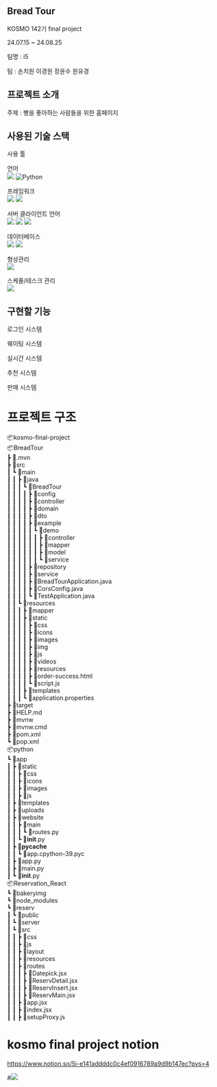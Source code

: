 ## Bread Tour

KOSMO 142기 final project

24.07.15 ~ 24.08.25

팀명   : i5

팀     : 손치원 이경원 장윤수 원유경

## 프로젝트 소개

주제    : 빵을 좋아하는 사람들을 위한 홈페이지

## 사용된 기술 스택
사용 툴

언어<br>
<img src="https://img.shields.io/badge/java-007396?style=for-the-badge&logo=OpenJDK&logoColor=white">
![Python](https://img.shields.io/badge/python-3670A0?style=for-the-badge&logo=python&logoColor=ffdd54)

프레임워크<br>
<img src="https://img.shields.io/badge/Spring-6DB33F?style=for-the-badge&logo=Spring&logoColor=white">
<img src="https://img.shields.io/badge/Flask-000000?style=for-the-badge&logo=Flask&logoColor=white">

서버 클라이언트 언어<br>
<img src="https://img.shields.io/badge/Javascript-F7DF1E?style=for-the-badge&logo=javascript&logoColor=FFF"/> 
<img src="https://img.shields.io/badge/HTML5-E34F26?style=for-the-badge&logo=html5&logoColor=FFF"/>
<img src="https://img.shields.io/badge/CSS3-1572B6?style=for-the-badge&logo=css3&logoColor=FFF"/> 

데이터베이스<br>
<img src="https://img.shields.io/badge/MySQL-4479A1?style=for-the-badge&logo=MySQL&logoColor=white">
<img src="https://img.shields.io/badge/mongodb-47A248?style=for-the-badge&logo=mongodb&logoColor=white">

형상관리<br>
<img src="https://img.shields.io/badge/github-181717?style=for-the-badge&logo=github&logoColor=white">

스케줄/테스크 관리<br>
<img src="https://img.shields.io/badge/notion-000000?style=for-the-badge&logo=notion&logoColor=white">

## 구현할 기능

로그인 시스템

웨이팅 시스템

실시간 시스템

추천 시스템

판매 시스템

# 프로젝트 구조

📦kosmo-final-project<br>
📦BreadTour<br>
 ┣ 📂.mvn<br>
 ┣ 📂src<br>
 ┃ ┗ 📂main<br>
 ┃ ┃ ┣ 📂java<br>
 ┃ ┃ ┃ ┗ 📂BreadTour<br>
 ┃ ┃ ┃ ┃ ┣ 📂config<br>
 ┃ ┃ ┃ ┃ ┣ 📂controller<br>
 ┃ ┃ ┃ ┃ ┣ 📂domain<br>
 ┃ ┃ ┃ ┃ ┣ 📂dto<br>
 ┃ ┃ ┃ ┃ ┣ 📂example<br>
 ┃ ┃ ┃ ┃ ┃ ┗ 📂demo<br>
 ┃ ┃ ┃ ┃ ┃ ┃ ┣ 📂controller<br>
 ┃ ┃ ┃ ┃ ┃ ┃ ┣ 📂mapper<br>
 ┃ ┃ ┃ ┃ ┃ ┃ ┣ 📂model<br>
 ┃ ┃ ┃ ┃ ┃ ┃ ┗ 📂service<br>
 ┃ ┃ ┃ ┃ ┣ 📂repository<br>
 ┃ ┃ ┃ ┃ ┣ 📂service<br>
 ┃ ┃ ┃ ┃ ┣ 📜BreadTourApplication.java<br>
 ┃ ┃ ┃ ┃ ┣ 📜CorsConfig.java<br>
 ┃ ┃ ┃ ┃ ┗ 📜TestApplication.java<br>
 ┃ ┃ ┗ 📂resources<br>
 ┃ ┃ ┃ ┣ 📂mapper<br>
 ┃ ┃ ┃ ┣ 📂static<br>
 ┃ ┃ ┃ ┃ ┣ 📂css<br>
 ┃ ┃ ┃ ┃ ┣ 📂icons<br>
 ┃ ┃ ┃ ┃ ┣ 📂images<br>
 ┃ ┃ ┃ ┃ ┣ 📂img<br>
 ┃ ┃ ┃ ┃ ┣ 📂js<br>
 ┃ ┃ ┃ ┃ ┣ 📂videos<br>
 ┃ ┃ ┃ ┃ ┣ 📂resources<br>
 ┃ ┃ ┃ ┃ ┣ 📜order-success.html<br>
 ┃ ┃ ┃ ┃ ┗ 📜script.js<br>
 ┃ ┃ ┃ ┣ 📂templates<br>
 ┃ ┃ ┃ ┗ 📜application.properties<br>
 ┣ 📂target<br>
 ┣ 📜HELP.md<br>
 ┣ 📜mvnw<br>
 ┣ 📜mvnw.cmd<br>
 ┣ 📜pom.xml<br>
 ┗ 📜pop.xml<br>
📦python<br>
 ┗ 📂app<br>
 ┃ ┣ 📂static<br>
 ┃ ┃ ┣ 📂css<br>
 ┃ ┃ ┣ 📂icons<br>
 ┃ ┃ ┣ 📂images<br>
 ┃ ┃ ┣ 📂js<br>
 ┃ ┣ 📂templates<br>
 ┃ ┣ 📂uploads<br>
 ┃ ┣ 📂website<br>
 ┃ ┃ ┣ 📂main<br>
 ┃ ┃ ┃ ┗ 📜routes.py<br>
 ┃ ┃ ┗ 📜__init__.py<br>
 ┃ ┣ 📂__pycache__<br>
 ┃ ┃ ┗ 📜app.cpython-39.pyc<br>
 ┃ ┣ 📜app.py<br>
 ┃ ┣ 📜main.py<br>
 ┃ ┗ 📜__init__.py<br>
📦Reservation_React<br>
┗ 📂bakeryimg<br>
┗ 📂node_modules<br>
┗ 📂reserv<br>
 ┃ ┗ 📂public<br>
 ┃ ┗ 📂server<br>
 ┃ ┗ 📂src<br>
 ┃ ┃ ┣ 📂css<br>
 ┃ ┃ ┣ 📂js<br>
 ┃ ┃ ┣ 📂layout<br>
 ┃ ┃ ┣ 📂resources<br>
 ┃ ┃ ┣ 📂routes<br>
 ┃ ┃ ┃  ┣ 📜Datepick.jsx<br>
 ┃ ┃ ┃  ┣ 📜ReservDetail.jsx<br>
 ┃ ┃ ┃  ┣ 📜ReservInsert.jsx<br>
 ┃ ┃ ┃  ┣ 📜ReservMain.jsx<br>
 ┃ ┃ ┣ 📜app.jsx<br>
 ┃ ┃ ┣ 📜index.jsx<br>
 ┃ ┃ ┣ 📜setupProxy.js<br>


# kosmo final project notion

https://www.notion.so/5i-e141addddc0c4ef0916789a9d9b147ec?pvs=4

#<a href="https://hits.seeyoufarm.com"><img src="https://hits.seeyoufarm.com/api/count/incr/badge.svg?url=https%3A%2F%2Fgithub.com%2Fchiwonson%2Fkosmo-final-project&count_bg=%2379C83D&title_bg=%23555555&icon=&icon_color=%23E7E7E7&title=hits&edge_flat=false"/></a>            
